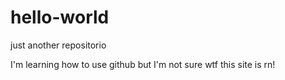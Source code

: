 # hello-world
just another repositorio 

I'm learning how to use github but I'm not sure wtf this site is rn! 
